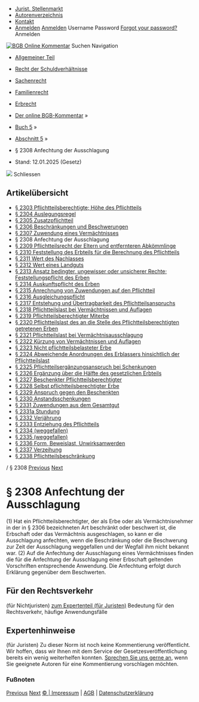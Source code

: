   * [Jurist. Stellenmarkt](https://bgb.kommentar.de/Buch-5/Abschnitt-5/</job-board> "Jurist. Stellenmarkt")
  * [Autorenverzeichnis](https://bgb.kommentar.de/Buch-5/Abschnitt-5/</Autorenverzeichnis> "Autorenverzeichnis")
  * [Kontakt](https://bgb.kommentar.de/Buch-5/Abschnitt-5/</Kontakt>)
  * [Anmelden](https://bgb.kommentar.de/Buch-5/Abschnitt-5/<#login> "show login form") [Anmelden](https://bgb.kommentar.de/Buch-5/Abschnitt-5/<#> "hide login form") Username Password
[Forgot your password?](https://bgb.kommentar.de/Buch-5/Abschnitt-5/</user/forgotpassword>) Anmelden 


[![BGB Online Kommentar](https://bgb.kommentar.de/extension/bgb/design/bgb/images/logo.png)](https://bgb.kommentar.de/Buch-5/Abschnitt-5/</> "BGB Online Kommentar")
Suchen
Navigation
  * [Allgemeiner Teil](https://bgb.kommentar.de/Buch-5/Abschnitt-5/</Buch-1>)
  * [Recht der Schuldverhältnisse](https://bgb.kommentar.de/Buch-5/Abschnitt-5/</Buch-2>)
  * [Sachenrecht](https://bgb.kommentar.de/Buch-5/Abschnitt-5/</Buch-3>)
  * [Familienrecht](https://bgb.kommentar.de/Buch-5/Abschnitt-5/</Buch-4>)
  * [Erbrecht](https://bgb.kommentar.de/Buch-5/Abschnitt-5/</Buch-5>)


  * [Der online BGB-Kommentar](https://bgb.kommentar.de/Buch-5/Abschnitt-5/</>) »
  * [Buch 5](https://bgb.kommentar.de/Buch-5/Abschnitt-5/</Buch-5>) »
  * [Abschnitt 5](https://bgb.kommentar.de/Buch-5/Abschnitt-5/</Buch-5/Abschnitt-5>) »
  * § 2308 Anfechtung der Ausschlagung 
  * Stand: 12.01.2025 (Gesetz) 


![](https://vg01.met.vgwort.de/na/1c9909529ead4f509072c06d9081a7d5)
Schliessen 
## Artikelübersicht
  * [ § 2303 Pflichtteilsberechtigte; Höhe des Pflichtteils ](https://bgb.kommentar.de/Buch-5/Abschnitt-5/</Buch-5/Abschnitt-5/Pflichtteilsberechtigte-Hoehe-des-Pflichtteils>)
  * [ § 2304 Auslegungsregel ](https://bgb.kommentar.de/Buch-5/Abschnitt-5/</Buch-5/Abschnitt-5/Auslegungsregel>)
  * [ § 2305 Zusatzpflichtteil ](https://bgb.kommentar.de/Buch-5/Abschnitt-5/</Buch-5/Abschnitt-5/Zusatzpflichtteil>)
  * [ § 2306 Beschränkungen und Beschwerungen ](https://bgb.kommentar.de/Buch-5/Abschnitt-5/</Buch-5/Abschnitt-5/Beschraenkungen-und-Beschwerungen>)
  * [ § 2307 Zuwendung eines Vermächtnisses ](https://bgb.kommentar.de/Buch-5/Abschnitt-5/</Buch-5/Abschnitt-5/Zuwendung-eines-Vermaechtnisses>)
  * § 2308 Anfechtung der Ausschlagung 
  * [ § 2309 Pflichtteilsrecht der Eltern und entfernteren Abkömmlinge ](https://bgb.kommentar.de/Buch-5/Abschnitt-5/</Buch-5/Abschnitt-5/Pflichtteilsrecht-der-Eltern-und-entfernteren-Abkoemmlinge>)
  * [ § 2310 Feststellung des Erbteils für die Berechnung des Pflichtteils ](https://bgb.kommentar.de/Buch-5/Abschnitt-5/</Buch-5/Abschnitt-5/Feststellung-des-Erbteils-fuer-die-Berechnung-des-Pflichtteils>)
  * [ § 2311 Wert des Nachlasses ](https://bgb.kommentar.de/Buch-5/Abschnitt-5/</Buch-5/Abschnitt-5/Wert-des-Nachlasses>)
  * [ § 2312 Wert eines Landguts ](https://bgb.kommentar.de/Buch-5/Abschnitt-5/</Buch-5/Abschnitt-5/Wert-eines-Landguts>)
  * [ § 2313 Ansatz bedingter, ungewisser oder unsicherer Rechte; Feststellungspflicht des Erben ](https://bgb.kommentar.de/Buch-5/Abschnitt-5/</Buch-5/Abschnitt-5/Ansatz-bedingter-ungewisser-oder-unsicherer-Rechte-Feststellungspflicht-des-Erben>)
  * [ § 2314 Auskunftspflicht des Erben ](https://bgb.kommentar.de/Buch-5/Abschnitt-5/</Buch-5/Abschnitt-5/Auskunftspflicht-des-Erben>)
  * [ § 2315 Anrechnung von Zuwendungen auf den Pflichtteil ](https://bgb.kommentar.de/Buch-5/Abschnitt-5/</Buch-5/Abschnitt-5/Anrechnung-von-Zuwendungen-auf-den-Pflichtteil>)
  * [ § 2316 Ausgleichungspflicht ](https://bgb.kommentar.de/Buch-5/Abschnitt-5/</Buch-5/Abschnitt-5/Ausgleichungspflicht>)
  * [ § 2317 Entstehung und Übertragbarkeit des Pflichtteilsanspruchs ](https://bgb.kommentar.de/Buch-5/Abschnitt-5/</Buch-5/Abschnitt-5/Entstehung-und-Uebertragbarkeit-des-Pflichtteilsanspruchs>)
  * [ § 2318 Pflichtteilslast bei Vermächtnissen und Auflagen ](https://bgb.kommentar.de/Buch-5/Abschnitt-5/</Buch-5/Abschnitt-5/Pflichtteilslast-bei-Vermaechtnissen-und-Auflagen>)
  * [ § 2319 Pflichtteilsberechtigter Miterbe ](https://bgb.kommentar.de/Buch-5/Abschnitt-5/</Buch-5/Abschnitt-5/Pflichtteilsberechtigter-Miterbe>)
  * [ § 2320 Pflichtteilslast des an die Stelle des Pflichtteilsberechtigten getretenen Erben ](https://bgb.kommentar.de/Buch-5/Abschnitt-5/</Buch-5/Abschnitt-5/Pflichtteilslast-des-an-die-Stelle-des-Pflichtteilsberechtigten-getretenen-Erben>)
  * [ § 2321 Pflichtteilslast bei Vermächtnisausschlagung ](https://bgb.kommentar.de/Buch-5/Abschnitt-5/</Buch-5/Abschnitt-5/Pflichtteilslast-bei-Vermaechtnisausschlagung>)
  * [ § 2322 Kürzung von Vermächtnissen und Auflagen ](https://bgb.kommentar.de/Buch-5/Abschnitt-5/</Buch-5/Abschnitt-5/Kuerzung-von-Vermaechtnissen-und-Auflagen>)
  * [ § 2323 Nicht pflichtteilsbelasteter Erbe ](https://bgb.kommentar.de/Buch-5/Abschnitt-5/</Buch-5/Abschnitt-5/Nicht-pflichtteilsbelasteter-Erbe>)
  * [ § 2324 Abweichende Anordnungen des Erblassers hinsichtlich der Pflichtteilslast ](https://bgb.kommentar.de/Buch-5/Abschnitt-5/</Buch-5/Abschnitt-5/Abweichende-Anordnungen-des-Erblassers-hinsichtlich-der-Pflichtteilslast>)
  * [ § 2325 Pflichtteilsergänzungsanspruch bei Schenkungen ](https://bgb.kommentar.de/Buch-5/Abschnitt-5/</Buch-5/Abschnitt-5/Pflichtteilsergaenzungsanspruch-bei-Schenkungen>)
  * [ § 2326 Ergänzung über die Hälfte des gesetzlichen Erbteils ](https://bgb.kommentar.de/Buch-5/Abschnitt-5/</Buch-5/Abschnitt-5/Ergaenzung-ueber-die-Haelfte-des-gesetzlichen-Erbteils>)
  * [ § 2327 Beschenkter Pflichtteilsberechtigter ](https://bgb.kommentar.de/Buch-5/Abschnitt-5/</Buch-5/Abschnitt-5/Beschenkter-Pflichtteilsberechtigter>)
  * [ § 2328 Selbst pflichtteilsberechtigter Erbe ](https://bgb.kommentar.de/Buch-5/Abschnitt-5/</Buch-5/Abschnitt-5/Selbst-pflichtteilsberechtigter-Erbe>)
  * [ § 2329 Anspruch gegen den Beschenkten ](https://bgb.kommentar.de/Buch-5/Abschnitt-5/</Buch-5/Abschnitt-5/Anspruch-gegen-den-Beschenkten>)
  * [ § 2330 Anstandsschenkungen ](https://bgb.kommentar.de/Buch-5/Abschnitt-5/</Buch-5/Abschnitt-5/Anstandsschenkungen>)
  * [ § 2331 Zuwendungen aus dem Gesamtgut ](https://bgb.kommentar.de/Buch-5/Abschnitt-5/</Buch-5/Abschnitt-5/Zuwendungen-aus-dem-Gesamtgut>)
  * [ § 2331a Stundung ](https://bgb.kommentar.de/Buch-5/Abschnitt-5/</Buch-5/Abschnitt-5/Stundung>)
  * [ § 2332 Verjährung ](https://bgb.kommentar.de/Buch-5/Abschnitt-5/</Buch-5/Abschnitt-5/Verjaehrung>)
  * [ § 2333 Entziehung des Pflichtteils ](https://bgb.kommentar.de/Buch-5/Abschnitt-5/</Buch-5/Abschnitt-5/Entziehung-des-Pflichtteils>)
  * [ § 2334 (weggefallen) ](https://bgb.kommentar.de/Buch-5/Abschnitt-5/</Buch-5/Abschnitt-5/weggefallen>)
  * [ § 2335 (weggefallen) ](https://bgb.kommentar.de/Buch-5/Abschnitt-5/</Buch-5/Abschnitt-5/weggefallen2>)
  * [ § 2336 Form, Beweislast, Unwirksamwerden ](https://bgb.kommentar.de/Buch-5/Abschnitt-5/</Buch-5/Abschnitt-5/Form-Beweislast-Unwirksamwerden>)
  * [ § 2337 Verzeihung ](https://bgb.kommentar.de/Buch-5/Abschnitt-5/</Buch-5/Abschnitt-5/Verzeihung>)
  * [ § 2338 Pflichtteilsbeschränkung ](https://bgb.kommentar.de/Buch-5/Abschnitt-5/</Buch-5/Abschnitt-5/Pflichtteilsbeschraenkung>)


/ § 2308 
[Previous](https://bgb.kommentar.de/Buch-5/Abschnitt-5/</Buch-5/Abschnitt-5/Zuwendung-eines-Vermaechtnisses> "§ 2307 Zuwendung eines Vermächtnisses") [Next](https://bgb.kommentar.de/Buch-5/Abschnitt-5/</Buch-5/Abschnitt-5/Pflichtteilsrecht-der-Eltern-und-entfernteren-Abkoemmlinge> "§ 2309 Pflichtteilsrecht der Eltern und entfernteren Abkömmlinge")
# § 2308 Anfechtung der Ausschlagung
(1) Hat ein Pflichtteilsberechtigter, der als Erbe oder als Vermächtnisnehmer in der in § 2306 bezeichneten Art beschränkt oder beschwert ist, die Erbschaft oder das Vermächtnis ausgeschlagen, so kann er die Ausschlagung anfechten, wenn die Beschränkung oder die Beschwerung zur Zeit der Ausschlagung weggefallen und der Wegfall ihm nicht bekannt war.
(2) Auf die Anfechtung der Ausschlagung eines Vermächtnisses finden die für die Anfechtung der Ausschlagung einer Erbschaft geltenden Vorschriften entsprechende Anwendung. Die Anfechtung erfolgt durch Erklärung gegenüber dem Beschwerten.
## Für den Rechtsverkehr 
(für Nichtjuristen)
[zum Expertenteil (für Juristen)](https://bgb.kommentar.de/Buch-5/Abschnitt-5/<#expertenhinweise>)
Bedeutung für den Rechtsverkehr, häufige Anwendungsfälle
## Expertenhinweise
(für Juristen)
Zu dieser Norm ist noch keine Kommentierung veröffentlicht. Wir hoffen, dass wir Ihnen mit dem Service der Gesetzesveröffentlichung bereits ein wenig weiterhelfen konnten. [Sprechen Sie uns gerne an](https://bgb.kommentar.de/Buch-5/Abschnitt-5/</Kontakt>), wenn Sie geeignete Autoren für eine Kommentierung vorschlagen möchten. 
### Fußnoten
[Previous](https://bgb.kommentar.de/Buch-5/Abschnitt-5/</Buch-5/Abschnitt-5/Zuwendung-eines-Vermaechtnisses> "§ 2307 Zuwendung eines Vermächtnisses") [Next](https://bgb.kommentar.de/Buch-5/Abschnitt-5/</Buch-5/Abschnitt-5/Pflichtteilsrecht-der-Eltern-und-entfernteren-Abkoemmlinge> "§ 2309 Pflichtteilsrecht der Eltern und entfernteren Abkömmlinge")
[© | Impressum](https://bgb.kommentar.de/Buch-5/Abschnitt-5/</Kontakt>) | [AGB](https://bgb.kommentar.de/Buch-5/Abschnitt-5/</AGB>) | [Datenschutzerklärung](https://bgb.kommentar.de/Buch-5/Abschnitt-5/</Datenschutzerklaerung-fuer-Leser>)
